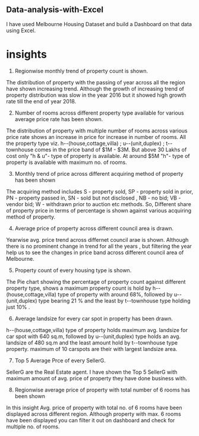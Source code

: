 ## Data-analysis-with-Excel
I have used Melbourne Housing Dataset and build a Dashboard on that data using Excel.


# insights
1. Regionwise monthly trend of property count is shown.

The distribution of property with the passing of year across all the region
have shown increasing trend. Although the growth of increasing trend of
property distribution was slow in the year 2016 but it showed high growth rate 
till the end of year 2018.

2. Number of rooms across different property type available for various average 
   price rate has been shown.

The distribution of property with multiple number of rooms across various price 
rate shows an increase in price for increase in number of rooms. All the property type 
viz. h--(house,cottage,villa) ; u--(unit,duplex) ; t--townhouse comes in the price 
band of $1M - $3M. But above 30 Lakhs of cost only "h & u"- type of property is available.
At around $5M "h"- type of property is available with maximum no. of rooms.

3. Monthly trend of price across different acquiring method of property has been shown

The acquiring method includes S - property sold, SP - property sold in prior, PN - property passed in, 
SN - sold but not disclosed , NB - no bid; VB - vendor bid; W - withdrawn prior to auction etc methods.
So, Different share of property price in terms of percentage is shown against various acquiring 
method of property.

4. Average price of property across different council area is drawn.

Yearwise avg. price trend across differnet council arae is shown. Although there is no prominent
change in trend for all the years , but filtering the year help us to see the changes in price 
band across different council area of Melbourne.

5. Property count of every housing type is shown.

The Pie chart showing the percentage of property count against different property type, shows
a maximum property count is hold by h--(house,cottage,villa) type of property with around 68%, 
followed by u--(unit,duplex) type bearing 21 % and the least by t--townhouse type holding just 10% .

6. Average landsize for every car spot in property has been drawn.

h--(house,cottage,villa) type of property holds maximum avg. landsize for car spot with 640 sq.m,
followed by u--(unit,duplex) type holds an avg. landsize of 480 sq.m and the least amount hold by
t--townhouse type property.
maximum of 10 carspots are their with largest landsize area.

7. Top 5 Average Prce of every SellerG.

SellerG are the Real Estate agent. I have shown the Top 5 SellerG with maximum 
amount of avg. price of property they have done business with.

8. Regionwise average price of property with total number of 6 rooms has been shown

In this insight Avg. price of property with total no. of 6 rooms have been displayed across different region.
Although property with max. 6 rooms have been displayed you can filter it out on 
dashboard and check for multiple no. of rooms.
